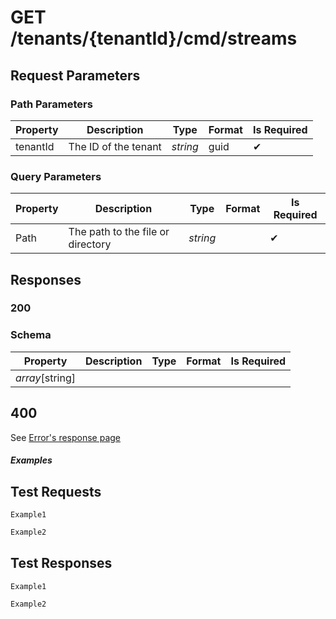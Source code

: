 # **GET**   /tenants/{tenantId}/cmd/streams

## __Request Parameters__

### Path Parameters

   | Property | Description          | Type     | Format | Is Required |
   | -------- | -------------------- | -------- | ------ | ----------- |
   | tenantId | The ID of the tenant | _string_ | guid   | ✔           |

### Query Parameters

 | Property | Description                       | Type     | Format | Is Required |
 | -------- | --------------------------------- | -------- | ------ | ----------- |
 | Path     | The path to the file or directory | _string_ |        | ✔           |

## __Responses__

### __200__

### Schema

| Property        | Description | Type | Format | Is Required |
| --------------- | ----------- | ---- | ------ | ----------- |
| _array_[string] |             |      |        |             |

## 400

See [Error's response page](errors.md)

##### Examples

## __Test Requests__

```cURL tab= 
Example1
```

```C# tab=
Example2
```

## __Test Responses__

```cURL tab= 
Example1
```

```C# tab=
Example2
```
